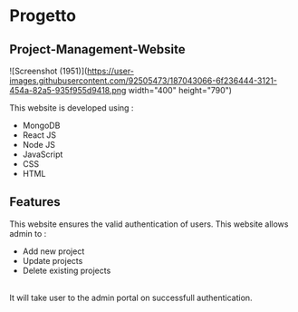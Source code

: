 # Progetto #

## Project-Management-Website ##

![Screenshot (1951)](https://user-images.githubusercontent.com/92505473/187043066-6f236444-3121-454a-82a5-935f955d9418.png width="400" height="790")

This website is developed using :
* MongoDB
* React JS
* Node JS
* JavaScript
* CSS
* HTML

## Features ##

This website ensures the valid authentication of users. This website allows admin to :
* Add new project
* Update projects
* Delete existing projects
<br>
It will take user to the admin portal on successfull authentication. 
